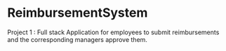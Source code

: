 # ReimbursementSystem
Project 1 : Full stack Application for employees to submit reimbursements and the corresponding managers approve them.
